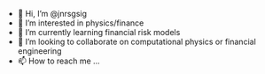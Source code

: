 - 👋 Hi, I’m @jnrsgsig
- 👀 I’m interested in physics/finance
- 🌱 I’m currently learning financial risk models
- 💞️ I’m looking to collaborate on computational physics or financial engineering
- 📫 How to reach me ...

<!---
jnrsgsig/jnrsgsig is a ✨ special ✨ repository because its `README.md` (this file) appears on your GitHub profile.
You can click the Preview link to take a look at your changes.
--->
